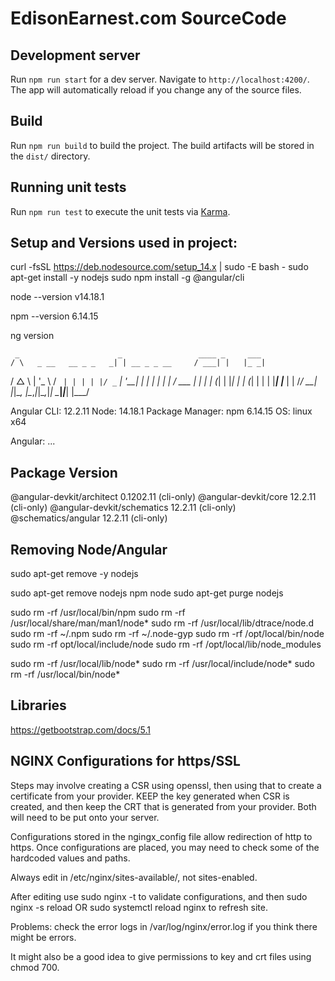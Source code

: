 # EdisonEarnest.com SourceCode


## Development server
Run `npm run start` for a dev server. Navigate to `http://localhost:4200/`. The app will automatically reload if you change any of the source files.


## Build
Run `npm run build` to build the project. The build artifacts will be stored in the `dist/` directory.


## Running unit tests
Run `npm run test` to execute the unit tests via [Karma](https://karma-runner.github.io).


## Setup and Versions used in project:
curl -fsSL https://deb.nodesource.com/setup_14.x | sudo -E bash -
sudo apt-get install -y nodejs
sudo npm install -g @angular/cli

node --version
v14.18.1

npm --version
6.14.15

ng version

     _                      _                 ____ _     ___
    / \   _ __   __ _ _   _| | __ _ _ __     / ___| |   |_ _|
   / △ \ | '_ \ / _` | | | | |/ _` | '__|   | |   | |    | |
  / ___ \| | | | (_| | |_| | | (_| | |      | |___| |___ | |
 /_/   \_\_| |_|\__, |\__,_|_|\__,_|_|       \____|_____|___|
                |___/
    

Angular CLI: 12.2.11
Node: 14.18.1
Package Manager: npm 6.14.15
OS: linux x64

Angular: 
... 

Package                      Version
------------------------------------------------------
@angular-devkit/architect    0.1202.11 (cli-only)
@angular-devkit/core         12.2.11 (cli-only)
@angular-devkit/schematics   12.2.11 (cli-only)
@schematics/angular          12.2.11 (cli-only)


## Removing Node/Angular
sudo apt-get remove -y nodejs

sudo apt-get remove nodejs npm node
sudo apt-get purge nodejs

sudo rm -rf /usr/local/bin/npm 
sudo rm -rf /usr/local/share/man/man1/node* 
sudo rm -rf /usr/local/lib/dtrace/node.d 
sudo rm -rf ~/.npm 
sudo rm -rf ~/.node-gyp 
sudo rm -rf /opt/local/bin/node 
sudo rm -rf opt/local/include/node 
sudo rm -rf /opt/local/lib/node_modules  

sudo rm -rf /usr/local/lib/node*
sudo rm -rf /usr/local/include/node*
sudo rm -rf /usr/local/bin/node*


## Libraries
https://getbootstrap.com/docs/5.1


## NGINX Configurations for https/SSL

Steps may involve creating a CSR using openssl, then using that to create a certificate from your provider. KEEP the key generated when CSR is created, and then keep the CRT that is generated from your provider. Both will need to be put onto your server.

Configurations stored in the ngingx_config file allow redirection of http to https. Once configurations are placed, you may need to check some of the hardcoded values and paths.

Always edit in /etc/nginx/sites-available/<configuration>, not sites-enabled.

After editing use sudo nginx -t to validate configurations, and then sudo nginx -s reload OR sudo systemctl reload nginx to refresh site.

Problems: check the error logs in /var/log/nginx/error.log if you think there might be errors.

It might also be a good idea to give permissions to key and crt files using chmod 700.
